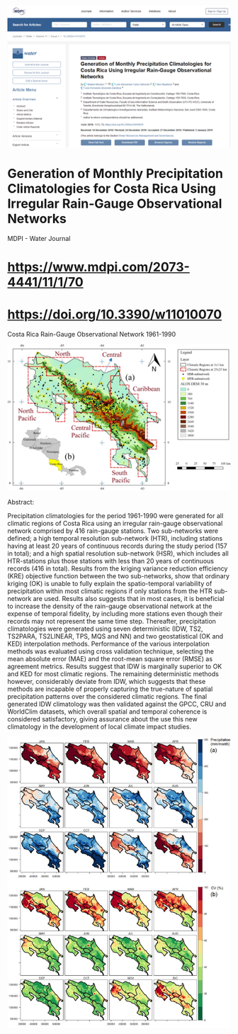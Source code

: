 ![alt test](/sshot-42.png)

# Generation of Monthly Precipitation Climatologies for Costa Rica Using Irregular Rain-Gauge Observational Networks

MDPI - Water Journal

# https://www.mdpi.com/2073-4441/11/1/70

# https://doi.org/10.3390/w11010070

Costa Rica Rain-Gauge Observational Network 1961-1990

![alt test](/Network.jpeg)

Abstract: 

Precipitation climatologies for the period 1961-1990 were generated for all climatic regions of Costa Rica using an irregular rain-gauge observational network comprised by 416 rain-gauge stations. Two sub-networks were defined; a high temporal resolution sub-network (HTR), including stations having at least 20 years of continuous records during the study period (157 in total); and a high spatial resolution sub-network (HSR), which includes all HTR-stations plus those stations with less than 20 years of continuous records (416 in total). Results from the kriging variance reduction efficiency (KRE) objective function between the two sub-networks, show that ordinary kriging (OK) is unable to fully explain the spatio-temporal variability of precipitation within most climatic regions if only stations from the HTR sub-network are used. Results also suggests that in most cases, it is beneficial to increase the density of the rain-gauge observational network at the expense of temporal fidelity, by including more stations even though their records may not represent the same time step. Thereafter, precipitation climatologies were generated using seven deterministic (IDW, TS2, TS2PARA, TS2LINEAR, TPS, MQS and NN) and two geostatistical (OK and KED) interpolation methods. Performance of the various interpolation methods was evaluated using cross validation technique, selecting the mean absolute error (MAE) and the root-mean square error (RMSE) as agreement metrics. Results suggest that IDW is marginally superior to OK and KED for most climatic regions. The remaining deterministic methods however, considerably deviate from IDW, which suggests that these methods are incapable of properly capturing the true-nature of spatial precipitation patterns over the considered climatic regions. The final generated IDW climatology was then validated against the GPCC, CRU and WorldClim datasets, which overall spatial and temporal coherence is considered satisfactory, giving assurance about the use this new climatology in the development of local climate impact studies.


![alt test](/prec_clim_1961_1990.jpeg)
